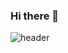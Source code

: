 ### Hi there 👋

![header](https://capsule-render.vercel.app/api?type=waving&color=E1C1FE&height=250&section=header&text=welcome%20to%20my%20githup&fontSize=50&fontColor=ffff)


<!--
- 🔭 
- 🌱 I’m currently learning ...
- 👯 I’m looking to collaborate on ...
- 🤔 I’m looking for help with ...
- 💬 Ask me about ...
- 📫 How to reach me: ...
- 😄 Pronouns: ...
- ⚡ Fun fact: ...
-->
